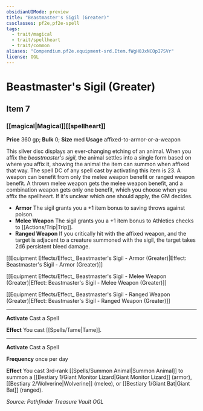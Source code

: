 ```yaml
---
obsidianUIMode: preview
title: "Beastmaster's Sigil (Greater)"
cssclasses: pf2e,pf2e-spell
tags:
  - trait/magical
  - trait/spellheart
  - trait/common
aliases: "Compendium.pf2e.equipment-srd.Item.fWgH0JxNCOpI7SVr"
license: OGL
---
```

# Beastmaster's Sigil (Greater)
## Item 7
### [[magical|Magical]][[spellheart]]


**Price** 360 gp; 
**Bulk** 0; **Size** med
**Usage** affixed-to-armor-or-a-weapon

This silver disc displays an ever-changing etching of an animal. When you affix the _beastmaster's sigil_, the animal settles into a single form based on where you affix it, showing the animal the item can summon when affixed that way. The spell DC of any spell cast by activating this item is 23. A weapon can benefit from only the melee weapon benefit or ranged weapon benefit. A thrown melee weapon gets the melee weapon benefit, and a combination weapon gets only one benefit, which you choose when you affix the spellheart. If it's unclear which one should apply, the GM decides.

*   **Armor** The sigil grants you a +1 item bonus to saving throws against poison.
*   **Melee Weapon** The sigil grants you a +1 item bonus to Athletics checks to [[Actions/Trip|Trip]].
*   **Ranged Weapon** If you critically hit with the affixed weapon, and the target is adjacent to a creature summoned with the sigil, the target takes 2d6 persistent bleed damage.

[[Equipment Effects/Effect_ Beastmaster's Sigil - Armor (Greater)|Effect: Beastmaster's Sigil - Armor (Greater)]]

[[Equipment Effects/Effect_ Beastmaster's Sigil - Melee Weapon (Greater)|Effect: Beastmaster's Sigil - Melee Weapon (Greater)]]

[[Equipment Effects/Effect_ Beastmaster's Sigil - Ranged Weapon (Greater)|Effect: Beastmaster's Sigil - Ranged Weapon (Greater)]]

* * *

**Activate** Cast a Spell

**Effect** You cast [[Spells/Tame|Tame]].

* * *

**Activate** Cast a Spell

**Frequency** once per day

**Effect** You cast 3rd-rank [[Spells/Summon Animal|Summon Animal]] to summon a [[Bestiary 1/Giant Monitor Lizard|Giant Monitor Lizard]] (armor), [[Bestiary 2/Wolverine|Wolverine]] (melee), or [[Bestiary 1/Giant Bat|Giant Bat]] (ranged).

*Source: Pathfinder Treasure Vault*
*OGL*